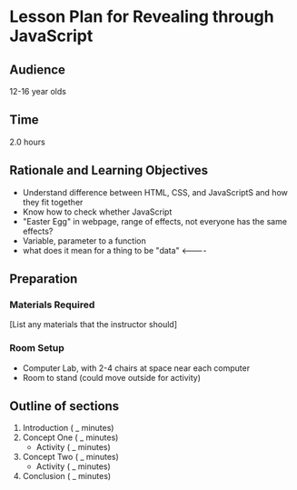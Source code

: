 # Lesson Plan for Revealing through JavaScript

## Audience

12-16 year olds

## Time

2.0 hours

## Rationale and Learning Objectives

- Understand difference between HTML, CSS, and JavaScriptS and how they fit together
- Know how to check whether JavaScript
- "Easter Egg" in webpage, range of effects, not everyone  has the same effects?
- Variable, parameter to a function
- what does it mean for a thing to be "data" <----

## Preparation

### Materials Required

[List any materials that the instructor should]

### Room Setup

- Computer Lab, with 2-4 chairs at space near each computer
- Room to stand (could move outside for activity)

## Outline of sections

1. Introduction ( _ minutes)
1. Concept One ( _ minutes)
    - Activity ( _ minutes)
1. Concept Two ( _ minutes)
    - Activity ( _ minutes)
1. Conclusion ( _ minutes)
